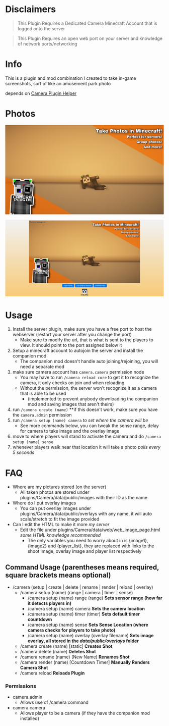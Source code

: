 # Disclaimers
>This Plugin Requires a Dedicated Camera Minecraft Account that is logged onto the server

>This Plugin Requires an open web port on your server and knowledge of network ports/networking

# Info
This is a plugin and mod combination I created to take in-game screenshots, sort of like an amusement park photo

depends on [Camera Plugin Helper](https://github.com/Chilllyy/CameraPluginHelper)

# Photos
![Promotional Photo 1](https://raw.githubusercontent.com/Chilllyy/CameraPlugin/refs/heads/master/media/promo_photo_1.png)

![View of default webpage](https://raw.githubusercontent.com/Chilllyy/CameraPlugin/refs/heads/master/media/webpage_photo.png)

# Usage
1. Install the server plugin, make sure you have a free port to host the webserver (restart your server after you change the port)
    - Make sure to modify the url, that is what is sent to the players to view. It should point to the port assigned below it
2. Setup a minecraft account to autojoin the server and install the companion mod
    - The companion mod doesn't handle auto joining/rejoining, you will need a separate mod
3. make sure camera account has `camera.camera` permission node
    - You may have to run `/camera reload core` to get it to recognize the camera, it only checks on join and when reloading
    - Without the permission, the server won't recognize it as a camera that is able to be used
        - (implemented to prevent anybody downloading the companion mod and saving images that aren't theirs)
4. run `/camera create (name)` **if this doesn't work, make sure you have the `camera.admin` permission
5. run `/camera setup (name) camera` *to set where the camera will be*
    - See more commands below, you can tweak the sense range, delay for camera to take image and the overlay image
6. move to where players will stand to activate the camera and do `/camera setup (name) sense`
7. whenever players walk near that location it will take a photo *polls every 5 seconds*

# FAQ
- Where are my pictures stored (on the server)
    - All taken photos are stored under plugins/Camera/data/public/images with their ID as the name
- Where do I put overlay images
    - You can put overlay images under plugins/Camera/data/public/overlays with any name, it will auto scale/stretch to fit the image provided
- Can I edit the HTML to make it more *my server*
    - Edit the file under plugins/Camera/data/web/web_image_page.html *some HTML knowledge recommended*
        - The only variables you need to worry about in is {image1}, {image2} and {player_list}, they are replaced with links to the shoot image, overlay image and player list respectively


## Command Usage (parentheses means required, square brackets means optional)
- /camera (setup | create | delete | rename | render | reload | overlay)
    - /camera setup (name) (range | camera | timer | sense)
        - /camera setup (name) range (range) **Sets sensor range (how far it detects players in)**
        - /camera setup (name) camera **Sets the camera location**
        - /camera setup (name) timer (timer) **Sets default timer countdown**
        - /camera setup (name) sense **Sets Sense Location (where camera checks for players to take photo)**
        - /camera setup (name) overlay (overlay filename) **Sets image overlay, all stored in the *data/public/overlays* folder**
    - /camera create (name) [static] **Creates Shot**
    - /camera delete (name) **Deletes Shot**
    - /camera rename (name) (New Name) **Renames Shot**
    - /camera render (name) [Countdown Timer] **Manually Renders Camera Shot**
    - /camera reload **Reloads Plugin**

### Permissions
- camera.admin
    - Allows use of /camera command
- camera.camera
    - Allows player to be a camera (if they have the companion mod installed)